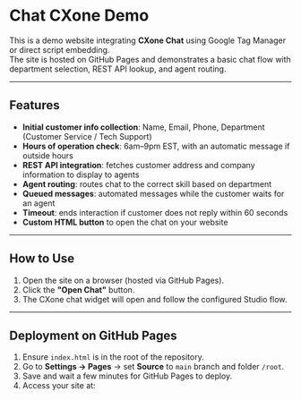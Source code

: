 # Chat CXone Demo

This is a demo website integrating **CXone Chat** using Google Tag Manager or direct script embedding.  
The site is hosted on GitHub Pages and demonstrates a basic chat flow with department selection, REST API lookup, and agent routing.

---

## Features

- **Initial customer info collection**: Name, Email, Phone, Department (Customer Service / Tech Support)  
- **Hours of operation check**: 6am–9pm EST, with an automatic message if outside hours  
- **REST API integration**: fetches customer address and company information to display to agents  
- **Agent routing**: routes chat to the correct skill based on department  
- **Queued messages**: automated messages while the customer waits for an agent  
- **Timeout**: ends interaction if customer does not reply within 60 seconds  
- **Custom HTML button** to open the chat on your website  

---

## How to Use

1. Open the site on a browser (hosted via GitHub Pages).  
2. Click the **"Open Chat"** button.  
3. The CXone chat widget will open and follow the configured Studio flow.  

---

## Deployment on GitHub Pages

1. Ensure `index.html` is in the root of the repository.  
2. Go to **Settings → Pages** → set **Source** to `main` branch and folder `/root`.  
3. Save and wait a few minutes for GitHub Pages to deploy.  
4. Access your site at:  
